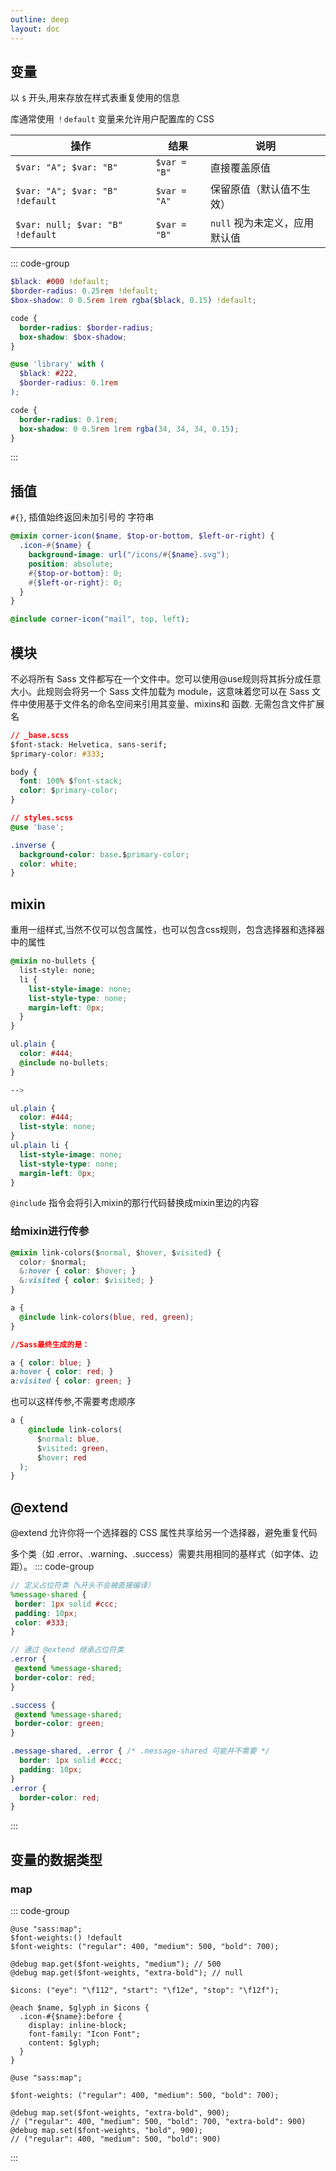 ```yaml
---
outline: deep
layout: doc
---
```

## 变量
以 `$` 开头,用来存放在样式表重复使用的信息

库通常使用 `！default` 变量来允许用户配置库的 CSS

| 操作 | 结果 | 说明 |
|------|------|------|
| `$var: "A"; $var: "B"` | `$var = "B"` | 直接覆盖原值 |
| `$var: "A"; $var: "B" !default` | `$var = "A"` | 保留原值（默认值不生效） |
| `$var: null; $var: "B" !default` | `$var = "B"` | `null` 视为未定义，应用默认值 |

::: code-group 
```_library.scss
$black: #000 !default;
$border-radius: 0.25rem !default;
$box-shadow: 0 0.5rem 1rem rgba($black, 0.15) !default;

code {
  border-radius: $border-radius;
  box-shadow: $box-shadow;
}
```
```style.scss
@use 'library' with (
  $black: #222,
  $border-radius: 0.1rem
);
```
```res.css
code {
  border-radius: 0.1rem;
  box-shadow: 0 0.5rem 1rem rgba(34, 34, 34, 0.15);
}
```
:::
## 插值
`#{}`, 插值始终返回未加引号的 字符串
```scss
@mixin corner-icon($name, $top-or-bottom, $left-or-right) {
  .icon-#{$name} {
    background-image: url("/icons/#{$name}.svg");
    position: absolute;
    #{$top-or-bottom}: 0;
    #{$left-or-right}: 0;
  }
}

@include corner-icon("mail", top, left);
```
## 模块
不必将所有 Sass 文件都写在一个文件中。您可以使用@use规则将其拆分成任意大小。此规则会将另一个 Sass 文件加载为 module，这意味着您可以在 Sass 文件中使用基于文件名的命名空间来引用其变量、mixins和 函数. 无需包含文件扩展名
```css
// _base.scss
$font-stack: Helvetica, sans-serif;
$primary-color: #333;

body {
  font: 100% $font-stack;
  color: $primary-color;
}
```
```css
// styles.scss
@use 'base';

.inverse {
  background-color: base.$primary-color;
  color: white;
}
```
## mixin
重用一组样式,当然不仅可以包含属性，也可以包含css规则，包含选择器和选择器中的属性
```css
@mixin no-bullets {
  list-style: none;
  li {
    list-style-image: none;
    list-style-type: none;
    margin-left: 0px;
  }
}

ul.plain {
  color: #444;
  @include no-bullets;
}

-->

ul.plain {
  color: #444;
  list-style: none;
}
ul.plain li {
  list-style-image: none;
  list-style-type: none;
  margin-left: 0px;
}
```
`@include` 指令会将引入mixin的那行代码替换成mixin里边的内容

### 给mixin进行传参
```css
@mixin link-colors($normal, $hover, $visited) {
  color: $normal;
  &:hover { color: $hover; }
  &:visited { color: $visited; }
}

a {
  @include link-colors(blue, red, green);
}

//Sass最终生成的是：

a { color: blue; }
a:hover { color: red; }
a:visited { color: green; }
```
也可以这样传参,不需要考虑顺序
```css
a {
    @include link-colors(
      $normal: blue,
      $visited: green,
      $hover: red
  );
}
```
## @extend
@extend 允许你将一个选择器的 CSS 属性​​共享​​给另一个选择器，避免重复代码

多个类（如 .error、.warning、.success）需要共用相同的基样式（如字体、边距）。
 ::: code-group 
 ```scss
// 定义占位符类（%开头不会被直接编译）
%message-shared {
  border: 1px solid #ccc;
  padding: 10px;
  color: #333;
}

// 通过 @extend 继承占位符类
.error {
  @extend %message-shared;
  border-color: red;
}

.success {
  @extend %message-shared;
  border-color: green;
}
```
```css
.message-shared, .error { /* .message-shared 可能并不需要 */
  border: 1px solid #ccc;
  padding: 10px;
}
.error {
  border-color: red;
}
```
 :::

## 变量的数据类型
### map
::: code-group
```查找
@use "sass:map";
$font-weights:() !default
$font-weights: ("regular": 400, "medium": 500, "bold": 700);

@debug map.get($font-weights, "medium"); // 500
@debug map.get($font-weights, "extra-bold"); // null
```
```循环
$icons: ("eye": "\f112", "start": "\f12e", "stop": "\f12f");

@each $name, $glyph in $icons {
  .icon-#{$name}:before {
    display: inline-block;
    font-family: "Icon Font";
    content: $glyph;
  }
}
```
```设置
@use "sass:map";

$font-weights: ("regular": 400, "medium": 500, "bold": 700);

@debug map.set($font-weights, "extra-bold", 900);
// ("regular": 400, "medium": 500, "bold": 700, "extra-bold": 900)
@debug map.set($font-weights, "bold", 900);
// ("regular": 400, "medium": 500, "bold": 900)
```
:::